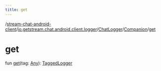 ```yaml
---
title: get
---
```

/[stream-chat-android-client](../../../index.md)/[io.getstream.chat.android.client.logger](../../index.md)/[ChatLogger](../index.md)/[Companion](index.md)/[get](get.md)  
  
  
  
# get  
fun [get](get.md)(tag: [Any](https://kotlinlang.org/api/latest/jvm/stdlib/kotlin/-any/index.html)): [TaggedLogger](../../TaggedLogger/index.md)

